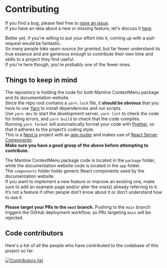 # Contributing

If you find a bug, please feel free to [raise an issue](https://github.com/icflorescu/mantine-contextmenu/issues).  
If you have an idea about a new or missing feature, let's discuss it [here](https://github.com/icflorescu/mantine-contextmenu/discussions).

Better yet, if you're willing to put your effort into it, coming up with a pull-request would be fantastic.  
So many people _take open-source for granted_, but far fewer understand its true essence and are generous enough to contribute their own time and skills to a project they find useful.  
If you're here though, you're probably one of the fewer ones.

## Things to keep in mind

The repository is holding the code for both Mantine ContextMenu package and its documentation website.  
Since the repo root contains a `yarn.lock` file, it **should be obvious** that you have to use [Yarn](https://yarnpkg.com/) to install dependencies and run scripts.  
Use `yarn dev` to start the development server, `yarn lint` to check the code for linting errors, and `yarn build` to check that the code compiles.  
Running `yarn format` will automatically format your code with [Prettier](https://prettier.io/), so that it adheres to the project’s coding style.  
This is a [Next.js](https://nextjs.org/) project with an [app router](https://nextjs.org/docs/app/building-your-application/routing) and makes use of [React Server Components]().  
**Make sure you have a good grasp of the above before attempting to contribute.**

The Mantine ContextMenu package code is located in the `package` folder, while the documentation website code is located in the `app` folder.  
The `components` folder holds generic React components used by the documentation website.  
If you want to implement a new feature or improve an existing one, make sure to add an example page and/or alter the one(s) already referring to it.  
It’s not a feature if other people don’t know about it or don’t understand how to use it.  

**Please target your PRs to the `next` branch.**
Pushing to the `main` branch triggers the GitHub deployment workflow, so PRs targeting `main` will be rejected.

## Code contributors

Here's a list of all the people who have contributed to the codebase of this project so far:

[![Contributors list](https://contrib.rocks/image?repo=icflorescu/mantine-contextmenu)](https://github.com/icflorescu/mantine-contextmenu/graphs/contributors)

